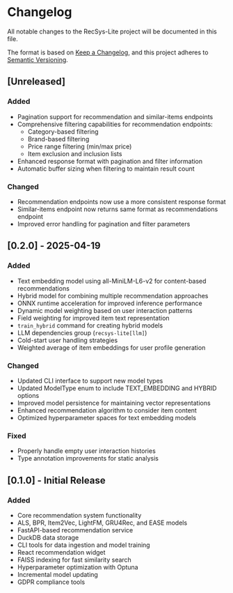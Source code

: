 # Changelog

All notable changes to the RecSys-Lite project will be documented in this file.

The format is based on [Keep a Changelog](https://keepachangelog.com/en/1.0.0/),
and this project adheres to [Semantic Versioning](https://semver.org/spec/v2.0.0.html).

## [Unreleased]

### Added
- Pagination support for recommendation and similar-items endpoints
- Comprehensive filtering capabilities for recommendation endpoints:
  - Category-based filtering
  - Brand-based filtering
  - Price range filtering (min/max price)
  - Item exclusion and inclusion lists
- Enhanced response format with pagination and filter information
- Automatic buffer sizing when filtering to maintain result count

### Changed
- Recommendation endpoints now use a more consistent response format
- Similar-items endpoint now returns same format as recommendations endpoint
- Improved error handling for pagination and filter parameters

## [0.2.0] - 2025-04-19

### Added
- Text embedding model using all-MiniLM-L6-v2 for content-based recommendations
- Hybrid model for combining multiple recommendation approaches
- ONNX runtime acceleration for improved inference performance
- Dynamic model weighting based on user interaction patterns
- Field weighting for improved item text representation
- `train_hybrid` command for creating hybrid models
- LLM dependencies group (`recsys-lite[llm]`)
- Cold-start user handling strategies
- Weighted average of item embeddings for user profile generation

### Changed
- Updated CLI interface to support new model types
- Updated ModelType enum to include TEXT_EMBEDDING and HYBRID options
- Improved model persistence for maintaining vector representations
- Enhanced recommendation algorithm to consider item content
- Optimized hyperparameter spaces for text embedding models

### Fixed
- Properly handle empty user interaction histories 
- Type annotation improvements for static analysis

## [0.1.0] - Initial Release

### Added
- Core recommendation system functionality
- ALS, BPR, Item2Vec, LightFM, GRU4Rec, and EASE models
- FastAPI-based recommendation service
- DuckDB data storage
- CLI tools for data ingestion and model training
- React recommendation widget
- FAISS indexing for fast similarity search
- Hyperparameter optimization with Optuna
- Incremental model updating
- GDPR compliance tools